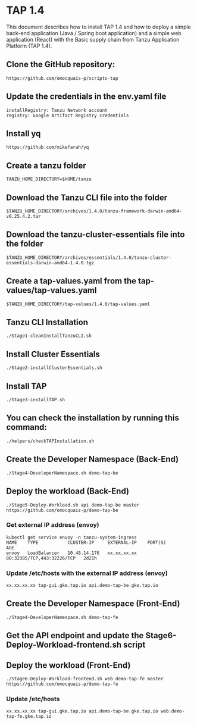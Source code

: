 # TAP 1.4

This document describes how to install TAP 1.4 and how to deploy a simple back-end application (Java / Spring boot application) and a simple web application (React) with the Basic supply chain from Tanzu Application Platform (TAP 1.4).

## Clone the GitHub repository:
    https://github.com/omocquais-p/scripts-tap

## Update the credentials in the env.yaml file
    installRegistry: Tanzu Network account
    registry: Google Artifact Registry credentials

## Install yq
    https://github.com/mikefarah/yq

## Create a tanzu folder
    TANZU_HOME_DIRECTORY=$HOME/tanzu

## Download the Tanzu CLI file into the folder 
    $TANZU_HOME_DIRECTORY/archives/1.4.0/tanzu-framework-darwin-amd64-v0.25.4.2.tar

## Download the tanzu-cluster-essentials file into the folder
    $TANZU_HOME_DIRECTORY/archives/essentials/1.4.0/tanzu-cluster-essentials-darwin-amd64-1.4.0.tgz

## Create a tap-values.yaml from the tap-values/tap-values.yaml
    $TANZU_HOME_DIRECTORY/tap-values/1.4.0/tap-values.yaml

## Tanzu CLI Installation
    ./Stage1-cleanInstallTanzuCLI.sh

## Install Cluster Essentials
    ./Stage2-installClusterEssentials.sh

## Install TAP 
    ./Stage3-installTAP.sh

## You can check the installation by running this command:
    ./helpers/checkTAPInstallation.sh

## Create the Developer Namespace (Back-End) 
    ./Stage4-DeveloperNamespace.sh demo-tap-be

## Deploy the workload (Back-End)
    ./Stage5-Deploy-Workload.sh api demo-tap-be master https://github.com/omocquais-p/demo-tap-be

### Get external IP address (envoy) 
    kubectl get service envoy -n tanzu-system-ingress
    NAME    TYPE           CLUSTER-IP     EXTERNAL-IP    PORT(S)                      AGE
    envoy   LoadBalancer   10.48.14.176   xx.xx.xx.xx   80:32385/TCP,443:32226/TCP   2d21h

### Update /etc/hosts with the external IP address (envoy)
    xx.xx.xx.xx tap-gui.gke.tap.io api.demo-tap-be.gke.tap.io

## Create the Developer Namespace (Front-End)
    ./Stage4-DeveloperNamespace.sh demo-tap-fe

## Get the API endpoint and update the Stage6-Deploy-Workload-frontend.sh script

## Deploy the workload (Front-End)
    ./Stage6-Deploy-Workload-frontend.sh web demo-tap-fe master https://github.com/omocquais-p/demo-tap-fe

### Update /etc/hosts
    xx.xx.xx.xx tap-gui.gke.tap.io api.demo-tap-be.gke.tap.io web.demo-tap-fe.gke.tap.io